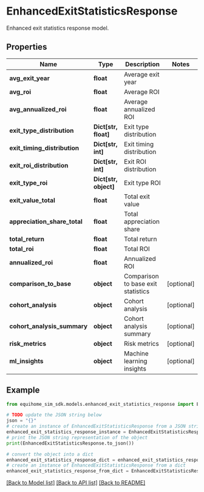 # EnhancedExitStatisticsResponse

Enhanced exit statistics response model.

## Properties

Name | Type | Description | Notes
------------ | ------------- | ------------- | -------------
**avg_exit_year** | **float** | Average exit year | 
**avg_roi** | **float** | Average ROI | 
**avg_annualized_roi** | **float** | Average annualized ROI | 
**exit_type_distribution** | **Dict[str, float]** | Exit type distribution | 
**exit_timing_distribution** | **Dict[str, int]** | Exit timing distribution | 
**exit_roi_distribution** | **Dict[str, int]** | Exit ROI distribution | 
**exit_type_roi** | **Dict[str, object]** | Exit type ROI | 
**exit_value_total** | **float** | Total exit value | 
**appreciation_share_total** | **float** | Total appreciation share | 
**total_return** | **float** | Total return | 
**total_roi** | **float** | Total ROI | 
**annualized_roi** | **float** | Annualized ROI | 
**comparison_to_base** | **object** | Comparison to base exit statistics | [optional] 
**cohort_analysis** | **object** | Cohort analysis | [optional] 
**cohort_analysis_summary** | **object** | Cohort analysis summary | [optional] 
**risk_metrics** | **object** | Risk metrics | [optional] 
**ml_insights** | **object** | Machine learning insights | [optional] 

## Example

```python
from equihome_sim_sdk.models.enhanced_exit_statistics_response import EnhancedExitStatisticsResponse

# TODO update the JSON string below
json = "{}"
# create an instance of EnhancedExitStatisticsResponse from a JSON string
enhanced_exit_statistics_response_instance = EnhancedExitStatisticsResponse.from_json(json)
# print the JSON string representation of the object
print(EnhancedExitStatisticsResponse.to_json())

# convert the object into a dict
enhanced_exit_statistics_response_dict = enhanced_exit_statistics_response_instance.to_dict()
# create an instance of EnhancedExitStatisticsResponse from a dict
enhanced_exit_statistics_response_from_dict = EnhancedExitStatisticsResponse.from_dict(enhanced_exit_statistics_response_dict)
```
[[Back to Model list]](../README.md#documentation-for-models) [[Back to API list]](../README.md#documentation-for-api-endpoints) [[Back to README]](../README.md)


